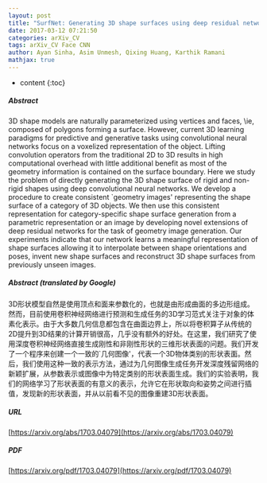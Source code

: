 ```yaml
---
layout: post
title: "SurfNet: Generating 3D shape surfaces using deep residual networks"
date: 2017-03-12 07:21:50
categories: arXiv_CV
tags: arXiv_CV Face CNN
author: Ayan Sinha, Asim Unmesh, Qixing Huang, Karthik Ramani
mathjax: true
---
```


* content
{:toc}

##### Abstract
3D shape models are naturally parameterized using vertices and faces, \ie, composed of polygons forming a surface. However, current 3D learning paradigms for predictive and generative tasks using convolutional neural networks focus on a voxelized representation of the object. Lifting convolution operators from the traditional 2D to 3D results in high computational overhead with little additional benefit as most of the geometry information is contained on the surface boundary. Here we study the problem of directly generating the 3D shape surface of rigid and non-rigid shapes using deep convolutional neural networks. We develop a procedure to create consistent `geometry images' representing the shape surface of a category of 3D objects. We then use this consistent representation for category-specific shape surface generation from a parametric representation or an image by developing novel extensions of deep residual networks for the task of geometry image generation. Our experiments indicate that our network learns a meaningful representation of shape surfaces allowing it to interpolate between shape orientations and poses, invent new shape surfaces and reconstruct 3D shape surfaces from previously unseen images.

##### Abstract (translated by Google)
3D形状模型自然是使用顶点和面来参数化的，也就是由形成曲面的多边形组成。然而，目前使用卷积神经网络进行预测和生成任务的3D学习范式关注于对象的体素化表示。由于大多数几何信息都包含在曲面边界上，所以将卷积算子从传统的2D提升到3D结果的计算开销很高，几乎没有额外的好处。在这里，我们研究了使用深度卷积神经网络直接生成刚性和非刚性形状的三维形状表面的问题。我们开发了一个程序来创建一个一致的`几何图像'，代表一个3D物体类别的形状表面。然后，我们使用这种一致的表示方法，通过为几何图像生成任务开发深度残留网络的新颖扩展，从参数表示或图像中为特定类别的形状表面生成。我们的实验表明，我们的网络学习了形状表面的有意义的表示，允许它在形状取向和姿势之间进行插值，发现新的形状表面，并从以前看不见的图像重建3D形状表面。

##### URL
[https://arxiv.org/abs/1703.04079](https://arxiv.org/abs/1703.04079)

##### PDF
[https://arxiv.org/pdf/1703.04079](https://arxiv.org/pdf/1703.04079)

